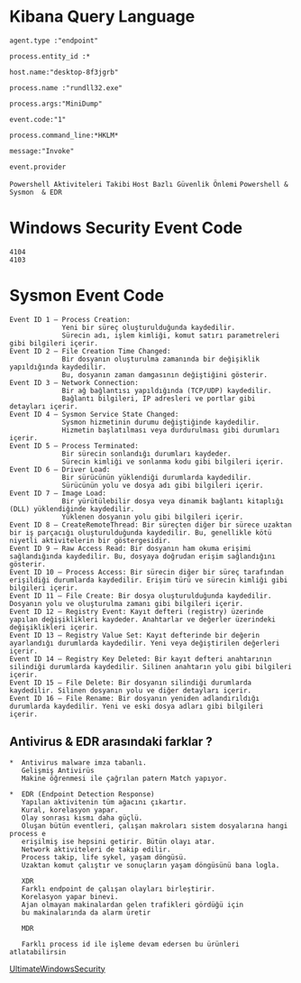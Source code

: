 # Kibana Query Language


``agent.type :"endpoint"``  

``process.entity_id :* ``

``host.name:"desktop-8f3jgrb"`` 

``process.name :"rundll32.exe"`` 

``process.args:"MiniDump"``

``event.code:"1"`` 

``process.command_line:*HKLM*``

``message:"Invoke"``  

``event.provider``


``Powershell Aktiviteleri Takibi``
``Host Bazlı Güvenlik Önlemi``
``Powershell & Sysmon  & EDR``

# Windows Security Event Code 

```
4104
4103
```

# Sysmon Event Code 

```
Event ID 1 – Process Creation:
             Yeni bir süreç oluşturulduğunda kaydedilir.
             Sürecin adı, işlem kimliği, komut satırı parametreleri gibi bilgileri içerir.
Event ID 2 – File Creation Time Changed:
             Bir dosyanın oluşturulma zamanında bir değişiklik yapıldığında kaydedilir.
             Bu, dosyanın zaman damgasının değiştiğini gösterir.
Event ID 3 – Network Connection:
             Bir ağ bağlantısı yapıldığında (TCP/UDP) kaydedilir.
             Bağlantı bilgileri, IP adresleri ve portlar gibi detayları içerir.
Event ID 4 – Sysmon Service State Changed:
             Sysmon hizmetinin durumu değiştiğinde kaydedilir.
             Hizmetin başlatılması veya durdurulması gibi durumları içerir.
Event ID 5 – Process Terminated:
             Bir sürecin sonlandığı durumları kaydeder.
             Sürecin kimliği ve sonlanma kodu gibi bilgileri içerir.
Event ID 6 – Driver Load:
             Bir sürücünün yüklendiği durumlarda kaydedilir.
             Sürücünün yolu ve dosya adı gibi bilgileri içerir.
Event ID 7 – Image Load:
             Bir yürütülebilir dosya veya dinamik bağlantı kitaplığı (DLL) yüklendiğinde kaydedilir.
             Yüklenen dosyanın yolu gibi bilgileri içerir.
Event ID 8 – CreateRemoteThread: Bir süreçten diğer bir sürece uzaktan bir iş parçacığı oluşturulduğunda kaydedilir. Bu, genellikle kötü niyetli aktivitelerin bir göstergesidir.
Event ID 9 – Raw Access Read: Bir dosyanın ham okuma erişimi sağlandığında kaydedilir. Bu, dosyaya doğrudan erişim sağlandığını gösterir.
Event ID 10 – Process Access: Bir sürecin diğer bir süreç tarafından erişildiği durumlarda kaydedilir. Erişim türü ve sürecin kimliği gibi bilgileri içerir.
Event ID 11 – File Create: Bir dosya oluşturulduğunda kaydedilir. Dosyanın yolu ve oluşturulma zamanı gibi bilgileri içerir.
Event ID 12 – Registry Event: Kayıt defteri (registry) üzerinde yapılan değişiklikleri kaydeder. Anahtarlar ve değerler üzerindeki değişiklikleri içerir.
Event ID 13 – Registry Value Set: Kayıt defterinde bir değerin ayarlandığı durumlarda kaydedilir. Yeni veya değiştirilen değerleri içerir.
Event ID 14 – Registry Key Deleted: Bir kayıt defteri anahtarının silindiği durumlarda kaydedilir. Silinen anahtarın yolu gibi bilgileri içerir.
Event ID 15 – File Delete: Bir dosyanın silindiği durumlarda kaydedilir. Silinen dosyanın yolu ve diğer detayları içerir.
Event ID 16 – File Rename: Bir dosyanın yeniden adlandırıldığı durumlarda kaydedilir. Yeni ve eski dosya adları gibi bilgileri içerir.
```


Antivirus & EDR arasındaki farklar ? 
   --

```
*  Antivirus malware imza tabanlı.
   Gelişmiş Antivirüs
   Makine öğrenmesi ile çağrılan patern Match yapıyor.

*  EDR (Endpoint Detection Response)
   Yapılan aktivitenin tüm ağacını çıkartır.
   Kural, korelasyon yapar.
   Olay sonrası kısmı daha güçlü.
   Oluşan bütün eventleri, çalışan makroları sistem dosyalarına hangi process e 
   erişilmiş ise hepsini getirir. Bütün olayı atar.
   Network aktiviteleri de takip edilir.
   Process takip, life sykel, yaşam döngüsü.
   Uzaktan komut çalıştır ve sonuçların yaşam döngüsünü bana logla.

   XDR
   Farklı endpoint de çalışan olayları birleştirir.
   Korelasyon yapar binevi.
   Ajan olmayan makinalardan gelen trafikleri gördüğü için
   bu makinalarında da alarm üretir

   MDR

   Farklı process id ile işleme devam edersen bu ürünleri atlatabilirsin
```


[UltimateWindowsSecurity](https://www.ultimatewindowssecurity.com/securitylog/encyclopedia/default.aspx)

